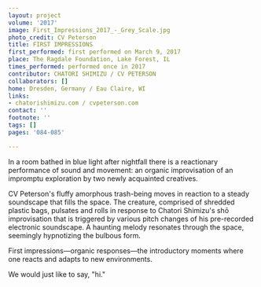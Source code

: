 ```yaml
---
layout: project
volume: '2017'
image: First_Impressions_2017_-_Grey_Scale.jpg
photo_credit: CV Peterson
title: FIRST IMPRESSIONS
first_performed: first performed on March 9, 2017
place: The Ragdale Foundation, Lake Forest, IL
times_performed: performed once in 2017
contributor: CHATORI SHIMIZU / CV PETERSON
collaborators: []
home: Dresden, Germany / Eau Claire, WI
links:
- chatorishimizu.com / cvpeterson.com
contact: ''
footnote: ''
tags: []
pages: '084-085'

---
```


In a room bathed in blue light after nightfall there is a reactionary performance of sound and movement: an organic improvisation of an impromptu exploration by two newly acquainted creatives.

CV Peterson's fluffy amorphous trash-being moves in reaction to a steady soundscape that fills the space. The creature, comprised of shredded plastic bags, pulsates and rolls in response to Chatori Shimizu's shō improvisation that is triggered by various pitch changes of his pre-recorded electronic soundscape. A haunting melody resonates through the space, seemingly hypnotizing the bulbous form.

First impressions—organic responses—the introductory moments where one reacts and adapts to new environments.

We would just like to say, "hi."
